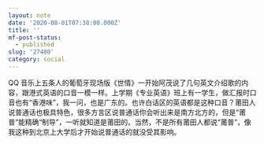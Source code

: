 ```yaml
---
layout: note
date: '2020-08-01T07:38:00.000Z'
title: ''
mf-post-status:
  - published
slug: '27480'
category: social
---
```

QQ 音乐上五条人的葡萄牙现场版《世情》一开始阿茂说了几句英文介绍歌的内容，跟港式英语的口音一模一样。上学期《专业英语》班上有一学生，做汇报时口音也有“香港味”，我一问，也是广东的。也许白话区的英语都是这种口音？莆田人说普通话也极具特色，很多方言区说普通话你会听出来是南方北方的，但是“莆普”能精确“制导”，一听就知道是莆田的。当然，不是所有莆田人都说“莆普”，像我这种到北京上大学后才开始说普通话的就没受其影响。
